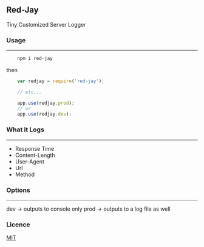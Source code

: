## Red-Jay

Tiny Customized Server Logger

### Usage
---
```bash
    npm i red-jay
```
then
```javascript
    var redjay = require('red-jay');

    // etc...

    app.use(redjay.prod); 
    // or
    app.use(redjay.dev);
```
### What it Logs
---
* Response Time
* Content-Length
* User-Agent
* Url
* Method

### Options
---
dev -> outputs to console only
prod -> outputs to a log file as well

### Licence
[MIT](https://github.com/Jexulie/red-jay/blob/master/LICENCE)